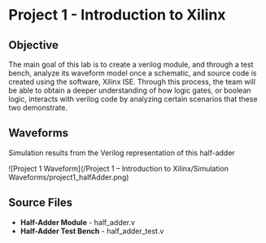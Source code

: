 # Project 1 - Introduction to Xilinx

## Objective

The main goal of this lab is to create a verilog module, and through a test bench, analyze its waveform model once a schematic, and source code is created using the software, Xilinx ISE. Through this process, the team will be able to obtain a deeper understanding of how logic gates, or boolean logic, interacts with verilog code by analyzing certain scenarios that these two demonstrate. 

## Waveforms

Simulation results from the Verilog representation of this half-adder

![Project 1 Waveform](/Project 1 – Introduction to Xilinx/Simulation Waveforms/project1_halfAdder.png)

## Source Files
- **Half-Adder Module** - half_adder.v
- **Half-Adder Test Bench** - half_adder_test.v

